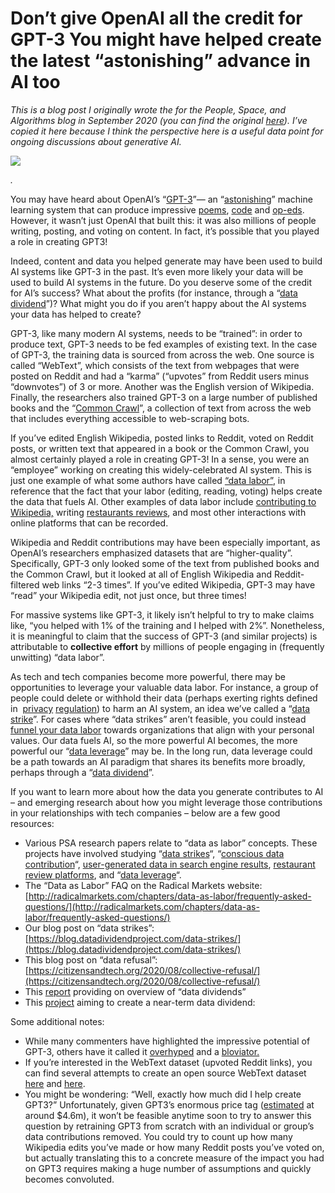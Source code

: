 # Don’t give OpenAI all the credit for GPT-3 You might have helped create the latest “astonishing” advance in AI too

*This is a blog post I originally wrote the for the People, Space, and Algorithms blog in September 2020 (you can find the original [here](https://www.psagroup.org/blogposts/62)). I’ve copied it here because I think the perspective here is a useful data point for ongoing discussions about generative AI.*

![](https://substackcdn.com/image/fetch/w_1456,c_limit,f_auto,q_auto:good,fl_progressive:steep/https%3A%2F%2Fsubstack-post-media.s3.amazonaws.com%2Fpublic%2Fimages%2F23f45368-5256-44f9-b5dc-df9892c890f6_500x358.png)

*.*

You may have heard about OpenAI’s “[GPT-3](https://arxiv.org/abs/2005.14165)”— an “[astonishing](https://www.theverge.com/21346343/gpt-3-explainer-openai-examples-errors-agi-potential)” machine learning system that can produce impressive [poems](https://www.economist.com/science-and-technology/2020/08/08/a-new-ai-language-model-generates-poetry-and-prose), [code](https://twitter.com/mattshumer_/status/1287125015528341506) and [op-eds](https://www.theguardian.com/commentisfree/2020/sep/08/robot-wrote-this-article-gpt-3). However, it wasn’t just OpenAI that built this: it was also millions of people writing, posting, and voting on content. In fact, it’s possible that you played a role in creating GPT3!

Indeed, content and data you helped generate may have been used to build AI systems like GPT-3 in the past. It’s even more likely your data will be used to build AI systems in the future. Do you deserve some of the credit for AI’s success? What about the profits (for instance, through a “[data dividend](https://www.datadividends.org/)”)? What might you do if you aren’t happy about the AI systems your data has helped to create?

GPT-3, like many modern AI systems, needs to be “trained”: in order to produce text, GPT-3 needs to be fed examples of existing text. In the case of GPT-3, the training data is sourced from across the web. One source is called “WebText”, which consists of the text from webpages that were posted on Reddit and had a “karma” (“upvotes” from Reddit users minus “downvotes”) of 3 or more. Another was the English version of Wikipedia. Finally, the researchers also trained GPT-3 on a large number of published books and the “[Common Crawl](https://commoncrawl.org/)”, a collection of text from across the web that includes everything accessible to web-scraping bots.

If you’ve edited English Wikipedia, posted links to Reddit, voted on Reddit posts, or written text that appeared in a book or the Common Crawl, you almost certainly played a role in creating GPT-3! In a sense, you were an “employee” working on creating this widely-celebrated AI system. This is just one example of what some authors have called [“data labor”](https://www.brookings.edu/blog/techtank/2018/02/21/should-we-treat-data-as-labor-lets-open-up-the-discussion/), in reference that the fact that your labor (editing, reading, voting) helps create the data that fuels AI. Other examples of data labor include [contributing to Wikipedia,](http://www.nickmvincent.com/static/WikiSerp2020.pdf) writing [restaurants reviews](https://brenthecht.com/publications/cscw2020_restaurantratings.pdf), and most other interactions with online platforms that can be recorded.

Wikipedia and Reddit contributions may have been especially important, as OpenAI’s researchers emphasized datasets that are “higher-quality”. Specifically, GPT-3 only looked some of the text from published books and the Common Crawl, but it looked at all of English Wikipedia and Reddit-filtered web links “2-3 times”. If you’ve edited Wikipedia, GPT-3 may have “read” your Wikipedia edit, not just once, but three times!

For massive systems like GPT-3, it likely isn’t helpful to try to make claims like, “you helped with 1% of the training and I helped with 2%”. Nonetheless, it is meaningful to claim that the success of GPT-3 (and similar projects) is attributable to **collective effort** by millions of people engaging in (frequently unwitting) “data labor”.

As tech and tech companies become more powerful, there may be opportunities to leverage your valuable data labor. For instance, a group of people could delete or withhold their data (perhaps exerting rights defined in  [privacy](https://en.wikipedia.org/wiki/General_Data_Protection_Regulation) [regulation](https://en.wikipedia.org/wiki/California_Consumer_Privacy_Act)) to harm an AI system, an idea we’ve called a “[data strike](https://dl.acm.org/doi/10.1145/3308558.3313742)”. For cases where “data strikes” aren’t feasible, you could instead [funnel your data labor](https://brenthecht.com/publications/CollectiveIntelligence2020_ConsciousDataContribution.pdf) towards organizations that align with your personal values. Our data fuels AI, so the more powerful AI becomes, the more powerful our “[data leverage](https://arxiv.org/abs/2012.09995)” may be. In the long run, data leverage could be a path towards an AI paradigm that shares its benefits more broadly, perhaps through a “[data dividend](https://www.datadividends.org/)”.

If you want to learn more about how the data you generate contributes to AI – and emerging research about how you might leverage those contributions in your relationships with tech companies – below are a few good resources:

- Various PSA research papers relate to “data as labor” concepts. These projects have involved studying “[data strikes](https://dl.acm.org/citation.cfm?id=3313742)“, “[conscious data contribution](http://www.brenthecht.com/publications/CollectiveIntelligence2020_ConsciousDataContribution.pdf)“, [user-generated data in search engine results](http://www.nickmvincent.com/static/icwsm2019_ugcinsearch_arxiv.pdf), [restaurant review platforms](https://brenthecht.com/publications/cscw2020_restaurantratings.pdf), and “[data leverage](https://arxiv.org/abs/2012.09995)“.
- The “Data as Labor” FAQ on the Radical Markets website: [http://radicalmarkets.com/chapters/data-as-labor/frequently-asked-questions/](http://radicalmarkets.com/chapters/data-as-labor/frequently-asked-questions/)
- Our blog post on “data strikes”: [https://blog.datadividendproject.com/data-strikes/](https://blog.datadividendproject.com/data-strikes/)
- This blog post on “data refusal”: [https://citizensandtech.org/2020/08/collective-refusal/](https://citizensandtech.org/2020/08/collective-refusal/)
- This [report](https://www.datadividends.org/) providing on overview of “data dividends”
- This [project](https://www.datadividendproject.com/) aiming to create a near-term data dividend:

Some additional notes:

- While many commenters have highlighted the impressive potential of GPT-3, others have it called it [overhyped](https://www.forbes.com/sites/robtoews/2020/07/19/gpt-3-is-amazingand-overhyped/#466f2b651b1c) and a [bloviator.](https://www.technologyreview.com/2020/08/22/1007539/gpt3-openai-language-generator-artificial-intelligence-ai-opinion/)
- If you’re interested in the WebText dataset (upvoted Reddit links), you can find several attempts to create an open source WebText dataset [here](https://skylion007.github.io/OpenWebTextCorpus/) and [here](https://github.com/jcpeterson/openwebtext).
- You might be wondering: “Well, exactly how much did I help create GPT3?” Unfortunately, given GPT3’s enormous price tag ([estimated](https://lambdalabs.com/blog/demystifying-gpt-3/) at around $4.6m), it won’t be feasible anytime soon to try to answer this question by retraining GPT3 from scratch with an individual or group’s data contributions removed. You could try to count up how many Wikipedia edits you’ve made or how many Reddit posts you’ve voted on, but actually translating this to a concrete measure of the impact you had on GPT3 requires making a huge number of assumptions and quickly becomes convoluted.